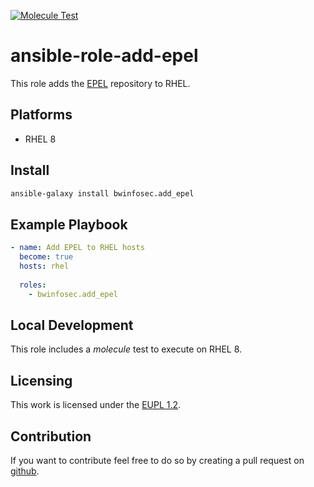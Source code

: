 [![Molecule Test](https://github.com/bwInfoSec/ansible-role-add-epel/actions/workflows/molecule-test.yml/badge.svg)](https://github.com/bwInfoSec/ansible-role-add-epel/actions/workflows/molecule-test.yml)

ansible-role-add-epel
=========

This role adds the [EPEL](https://www.redhat.com/en/blog/whats-epel-and-how-do-i-use-it) repository to RHEL.

## Platforms

- RHEL 8

## Install

``` sh
ansible-galaxy install bwinfosec.add_epel
```

## Example Playbook

```yml
- name: Add EPEL to RHEL hosts
  become: true
  hosts: rhel
 
  roles:
    - bwinfosec.add_epel
```

## Local Development

This role includes a *molecule* test to execute on RHEL 8.

## Licensing

This work is licensed under the [EUPL 1.2](https://joinup.ec.europa.eu/collection/eupl/eupl-text-eupl-12).

## Contribution
If you want to contribute feel free to do so by creating a pull request on [github](https://github.com/bwInfoSec/ansible-role-add-epel).
